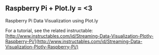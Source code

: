 ## Raspberry Pi + Plot.ly = <3
Raspberry Pi Data Visualization using Plot.ly

For a tutorial, see the related instructable: [http://www.instructables.com/id/Streaming-Data-Visualization-Plotly-Raspberry-Pi/](http://www.instructables.com/id/Streaming-Data-Visualization-Plotly-Raspberry-Pi/)
